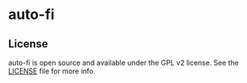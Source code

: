 # auto-fi

## License

auto-fi is open source and available under the GPL v2 license. See the
[LICENSE](LICENSE) file for more info.
